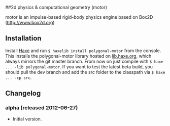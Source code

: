 ##2d physics &amp; computational geometry (motor)

motor is an impulse-based rigid-body physics engine based on Box2D (http://www.box2d.org)

## Installation
Install [Haxe](http://haxe.org/download) and run `$ haxelib install polygonal-motor` from the console.
This installs the polygonal-motor library hosted on [lib.haxe.org](http://lib.haxe.org/p/polygonal-motor), which always mirrors the git master branch. From now on just compile with `$ haxe ... -lib polygonal-motor`.
If you want to test the latest beta build, you should pull the dev branch and add the src folder to the classpath via `$ haxe ... -cp src`.

## Changelog

### alpha (released 2012-06-27)

 * Initial version.